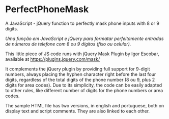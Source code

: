 # PerfectPhoneMask
A JavaScript - jQuery function to perfectly mask phone inputs with 8 or 9 digits.

<i>Uma função em JavaScript e jQuery para formatar perfeitamente entradas de números de telefone com 8 ou 9 dígitos (fixo ou celular).</i>

This little piece of JS code runs with jQuery Mask Plugin by Igor Escobar, available at https://plugins.jquery.com/mask/

It complements the jQuery plugin by providing full support for 9-digit numbers, always placing the hyphen character right before the last four digits, regardless of the total digits of the phone number (8 ou 9, plus 2 digits for area codes).
Due to its simplicity, the code can be easily adapted to other rules, like different number of digits for the phone numbers or area codes.

The sample HTML file has two versions, in english and portuguese, both on display text and script comments. They are also linked to each other.
